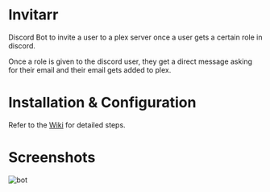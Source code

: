 # Invitarr
Discord Bot to invite a user to a plex server once a user gets a certain role in discord. 

Once a role is given to the discord user, they get a direct message asking for their email and their email gets added to plex. 

# Installation & Configuration
Refer to the [Wiki](https://github.com/Sleepingpirates/Invitarr/wiki/Installation-&-Configuration) for detailed steps.

# Screenshots
![bot](https://github.com/Sleepingpirates/Invitarr/blob/master/Screenshots/ss2.png)
